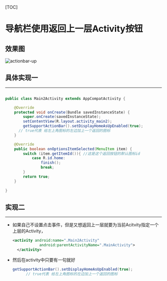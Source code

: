 [TOC]

# 导航栏使用返回上一层Activity按钮

## 效果图

![actionbar-up](E:\Android第一行代码，笔记\在actionBar上使用返回到上一层Activity按钮\actionbar-up.png)



## 具体实现一

---

~~~java

public class Main2Activity extends AppCompatActivity {

    @Override
    protected void onCreate(Bundle savedInstanceState) {
        super.onCreate(savedInstanceState);
        setContentView(R.layout.activity_main2);
        getSupportActionBar().setDisplayHomeAsUpEnabled(true);
      // true代表 给左上角图标的左边加上一个返回的图标 
    }

    @Override
    public boolean onOptionsItemSelected(MenuItem item) {
        switch (item.getItemId()){ //这是这个返回按钮的默认图标id
            case R.id.home:
                finish();
                break;
        }
        return true;
    }
   
}

~~~



## 实现二

---

+ 如果自己不设置点击事件，但是又想返回上一层就要为当前Acitvity指定一个上层的Activity，

  ~~~xml
  <activity android:name=".Main2Activity"
              android:parentActivityName=".MainActivity">
    </activity>
  ~~~

+ 然后在activity中只要有一句就好

  ~~~java
  getSupportActionBar().setDisplayHomeAsUpEnabled(true);
        // true代表 给左上角图标的左边加上一个返回的图标 
  ~~~

  ​